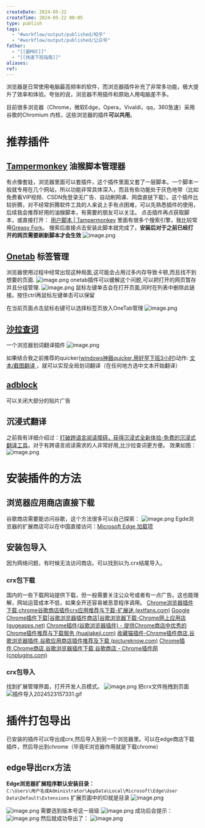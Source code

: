 ```yaml
---
createDate: 2024-05-22
createTime: 2024-05-22 00:05
type: publish
tags:
  - "#workflow/output/published/知乎"
  - "#workflow/output/published/公众号"
father:
  - "[[器MOC]]"
  - "[[快速下班指南]]"
aliases: 
ref:
---
```

浏览器是日常使用电脑最高频率的软件，而浏览器插件补充了非常多功能，极大提升了效率和体验。夸张的说，浏览器不用插件和原始人用电脑差不多。

目前很多浏览器（Chrome，微软Edge，Opera，Vivaldi，qq，360急速）采用谷歌的Chromium 内核，这些浏览器的插件**可以共用**。
# 推荐插件
## [Tampermonkey](https://www.tampermonkey.net/index.php) 油猴脚本管理器
有点像套娃，浏览器里面可以套插件，这个插件里面又套了一层脚本。一个脚本一般就专用在几个网站，所以功能非常具体深入，而且有些功能处于灰色地带（比如免费看VIP视频、CSDN免登录无广告、自动刷网课、网盘直链下载）。这个插件比较折腾，对不经常折腾软件工具的人来说上手有点困难，可以先熟悉插件的使用，后续我会推荐好用的油猴脚本，有需要的朋友可以关注。
点击插件再点获取脚本，或直接打开： [用户脚本 | Tampermonkey](https://www.tampermonkey.net/scripts.php)
里面有很多个搜索引擎，我比较常用[Greasy Fork](https://greasyfork.org/zh-CN)。
搜索后直接点击安装此脚本就完成了。**安装后对于之前已经打开的网页需要刷新脚本才会生效**
![image.png](https://obsidian-notes-of-huangyh.oss-cn-hangzhou.aliyuncs.com/img/20240522005224.png)

## [Onetab](https://www.one-tab.com/) 标签管理
浏览器使用过程中经常出现这种局面,这可能会占用过多内存导致卡顿,而且找不到想要的页面.
![image.png](https://obsidian-notes-of-huangyh.oss-cn-hangzhou.aliyuncs.com/img/20240522164146.png)
onetab插件可以缓解这个问题,可以把打开的网页暂存并且分组管理.
![image.png](https://obsidian-notes-of-huangyh.oss-cn-hangzhou.aliyuncs.com/img/20240522164503.png)
鼠标左键单击会在打开页面,同时在列表中删除此链接。按住ctrl再鼠标左键单击可以保留

在当前页面点击鼠标右键可以选择标签页放入OneTab管理
![image.png](https://obsidian-notes-of-huangyh.oss-cn-hangzhou.aliyuncs.com/img/20240523143041.png)

## [沙拉查词](https://saladict.crimx.com/)
一个浏览器划词翻译插件
![image.png](https://obsidian-notes-of-huangyh.oss-cn-hangzhou.aliyuncs.com/img/20240523143427.png)

如果结合我之前推荐的quicker([windows神器quicker,用好早下班3小时](https://mp.weixin.qq.com/s/QfWRymlV07BITODqWV4Wlg))动作: [文本/截图翻译 ](https://getquicker.net/Sharedaction?code=b0d1a134-8284-4a44-d1be-08d746da5869)，就可以实现全局划词翻译（在任何地方选中文本开始翻译）
## [adblock](https://getadblock.com/zh_CN/)
可以关闭大部分的贴片广告

## 沉浸式翻译
之前我有详细介绍过：[打破跨语言阅读障碍，获得沉浸式全新体验-免费的沉浸式翻译工具](https://mp.weixin.qq.com/s/Jicn0ELRA-wPaf1weClY_Q)。对于有跨语言阅读需求的人非常好用,比沙拉查词更方便。
效果如图：
![image.png](https://obsidian-notes-of-huangyh.oss-cn-hangzhou.aliyuncs.com/img/20240523145134.png)


# 安装插件的方法
## 浏览器应用商店直接下载
谷歌商店需要能访问谷歌，这个方法很多可以自己探索：
![image.png](https://obsidian-notes-of-huangyh.oss-cn-hangzhou.aliyuncs.com/img/20240523145347.png)
Egde浏览器的扩展商店可以在中国直接访问：[Microsoft Edge 加载项](https://microsoftedge.microsoft.com/addons/Microsoft-Edge-Extensions-Home)

## 安装包导入
因为网络问题，有时候无法访问商店。可以找到以为.crx结尾导入。
### crx包下载
国内的一些下载网站提供下载，但一般需要关注公众号或者有一点广告。这也能理解，网站运营成本不低，如果全开还容易被恶意程序调用。
[Chrome浏览器插件下载,chrome谷歌商店插件crx应用推荐与下载-扩展迷 (extfans.com)](https://extfans.com/)
[Google Chrome插件下载|谷歌浏览器插件商店|谷歌浏览器下载-Chrome网上应用店 (gugeapps.net)](https://www.gugeapps.net/)
[Chrome插件(谷歌浏览器插件) - 提供Chrome商店中优秀的Chrome插件推荐与下载服务 (huajiakeji.com)](https://huajiakeji.com/)
[收藏猫插件-Chrome插件商店,谷歌浏览器插件,谷歌应用商店插件推荐及下载 (pictureknow.com)](https://chrome.pictureknow.com/)
[Chrome插件,Chrome商店,谷歌浏览器插件下载,谷歌商店 - Chrome插件网 (cnplugins.com)](https://www.cnplugins.com/)
### crx包导入
找到扩展管理界面，打开开发人员模式。
![image.png](https://obsidian-notes-of-huangyh.oss-cn-hangzhou.aliyuncs.com/img/20240523145851.png)
把crx文件拖拽到页面
![插件导入2024523157331.gif](https://obsidian-notes-of-huangyh.oss-cn-hangzhou.aliyuncs.com/img/%E6%8F%92%E4%BB%B6%E5%AF%BC%E5%85%A52024523157331.gif)

# 插件打包导出
已安装的插件可以导出成crx,然后导入到另一个浏览器里。可以在edge商店下载插件，然后导出到chrome（毕竟IE浏览器作用就是下载chrome）
## edge导出crx方法
**Edge浏览器扩展程序默认安装目录：**  
`C:\Users\用户名或Administrator\AppData\Local\Microsoft\Edge\User Data\Default\Extensions`
扩展页面中的ID就是目录
![image.png](https://obsidian-notes-of-huangyh.oss-cn-hangzhou.aliyuncs.com/img/20240521151110.png)



![image.png](https://obsidian-notes-of-huangyh.oss-cn-hangzhou.aliyuncs.com/img/20240521150946.png)
需要选到版本号这一层级
![image.png](https://obsidian-notes-of-huangyh.oss-cn-hangzhou.aliyuncs.com/img/20240521151552.png)
成功后会提示：
![image.png](https://obsidian-notes-of-huangyh.oss-cn-hangzhou.aliyuncs.com/img/20240521151623.png)
然后就成功导出了：
![image.png](https://obsidian-notes-of-huangyh.oss-cn-hangzhou.aliyuncs.com/img/20240521151654.png)
